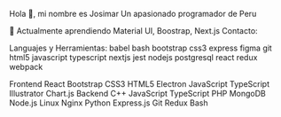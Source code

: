 Hola 👋, mi nombre es Josimar
Un apasionado programador de Peru

🌱 Actualmente aprendiendo Material UI, Boostrap, Next.js
Contacto:

Languajes y Herramientas:
babel bash bootstrap css3 express figma git html5 javascript typescript nextjs jest nodejs postgresql react redux webpack

Frontend
React Bootstrap CSS3 HTML5 Electron JavaScript TypeScript Illustrator Chart.js
Backend
C++ JavaScript TypeScript PHP MongoDB Node.js Linux Nginx Python Express.js Git Redux Bash
